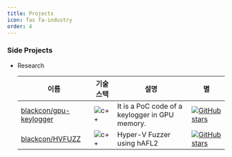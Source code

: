 ```yaml
---
title: Projects
icon: fas fa-industry
order: 4
---
```


### Side Projects
- Research

   |이름|기술스택|설명|별|
   |----|-------|----|--|
   |[blackcon/gpu-keylogger](https://github.com/blackcon/gpu-keylogger)|![c++](https://img.shields.io/badge/-C++-000000?logo=c%2B%2B&style=flat)|It is a PoC code of a keylogger in GPU memory.|[![GitHub stars](https://img.shields.io/github/stars/blackcon/gpu-keylogger?style=social&label=Star&maxAge=2592000)](https://GitHub.com/blackcon/gpu-keylogger/stargazers/)
   |[blackcon/HVFUZZ](https://github.com/blackcon/HVFUZZ)|![c++](https://img.shields.io/badge/-C++-000000?logo=c%2B%2B&style=flat)|Hyper-V Fuzzer using hAFL2|[![GitHub stars](https://img.shields.io/github/stars/blackcon/HVFUZZ?style=social&label=Star&maxAge=2592000)](https://GitHub.com/blackcon/HVFUZZ/stargazers/)

